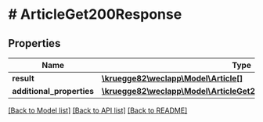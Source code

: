 # # ArticleGet200Response

## Properties

Name | Type | Description | Notes
------------ | ------------- | ------------- | -------------
**result** | [**\kruegge82\weclapp\Model\Article[]**](Article.md) |  | [optional]
**additional_properties** | [**\kruegge82\weclapp\Model\ArticleGet200ResponseAdditionalProperties**](ArticleGet200ResponseAdditionalProperties.md) |  | [optional]

[[Back to Model list]](../../README.md#models) [[Back to API list]](../../README.md#endpoints) [[Back to README]](../../README.md)

